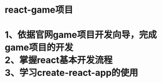 <h1>react-game项目<h1>
1、依据官网game项目开发向导，完成game项目的开发<br>
2、掌握react基本开发流程<br>
3、学习create-react-app的使用<br>
